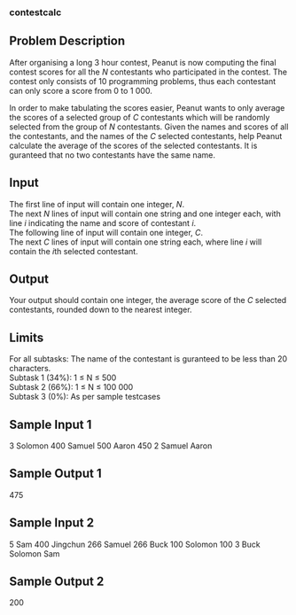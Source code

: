 ### contestcalc

Problem Description
-------------------

After organising a long 3 hour contest, Peanut is now computing the final contest scores for all the *N* contestants who participated in the contest. The contest only consists of 10 programming problems, thus each contestant can only score a score from 0 to 1 000.

In order to make tabulating the scores easier, Peanut wants to only average the scores of a selected group of *C* contestants which will be randomly selected from the group of *N* contestants. Given the names and scores of all the contestants, and the names of the *C* selected contestants, help Peanut calculate the average of the scores of the selected contestants. It is guranteed that no two contestants have the same name.

Input
-----

The first line of input will contain one integer, *N*.\
The next *N* lines of input will contain one string and one integer each, with line *i* indicating the name and score of contestant *i*.\
The following line of input will contain one integer, *C*.\
The next *C* lines of input will contain one string each, where line *i* will contain the *i*th selected contestant.

Output
------

Your output should contain one integer, the average score of the *C* selected contestants, rounded down to the nearest integer.

Limits
------

For all subtasks: The name of the contestant is guranteed to be less than 20 characters.\
Subtask 1 (34%): 1 ≤ N ≤ 500\
Subtask 2 (66%): 1 ≤ N ≤ 100 000\
Subtask 3 (0%): As per sample testcases

Sample Input 1
--------------

3
Solomon 400
Samuel 500
Aaron 450
2
Samuel
Aaron

Sample Output 1
---------------

475

Sample Input 2
--------------

5
Sam 400
Jingchun 266
Samuel 266
Buck 100
Solomon 100
3
Buck
Solomon
Sam

Sample Output 2
---------------

200